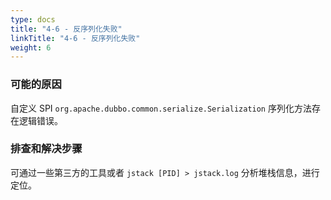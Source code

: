 ```yaml
---
type: docs
title: "4-6 - 反序列化失败"
linkTitle: "4-6 - 反序列化失败"
weight: 6
---
```


### 可能的原因

自定义 SPI `org.apache.dubbo.common.serialize.Serialization` 序列化方法存在逻辑错误。

### 排查和解决步骤

可通过一些第三方的工具或者 `jstack [PID] > jstack.log` 分析堆栈信息，进行定位。

